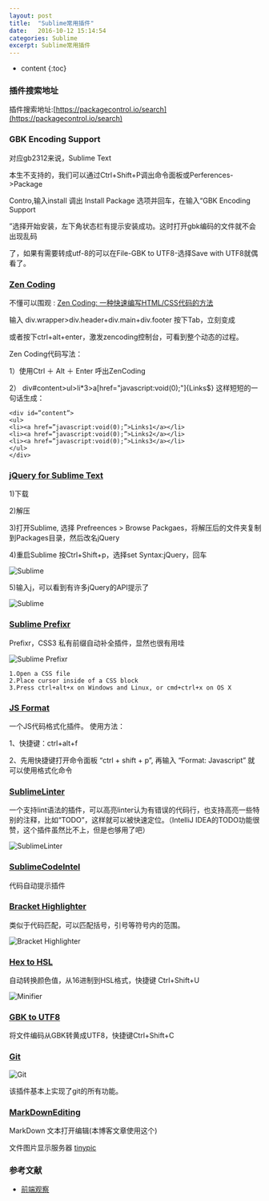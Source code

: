 ```yaml
---
layout: post
title:  "Sublime常用插件"
date:   2016-10-12 15:14:54
categories: Sublime
excerpt: Sublime常用插件
---
```


* content
{:toc}

### 插件搜索地址


插件搜索地址:[https://packagecontrol.io/search](https://packagecontrol.io/search)


### GBK Encoding Support

对应gb2312来说，Sublime Text 

本生不支持的，我们可以通过Ctrl+Shift+P调出命令面板或Perferences->Package 

Contro,输入install 调出 Install Package 选项并回车，在输入“GBK Encoding Support

”选择开始安装，左下角状态栏有提示安装成功。这时打开gbk编码的文件就不会出现乱码

了，如果有需要转成utf-8的可以在File-GBK to UTF8-选择Save with UTF8就偶看了。

### [Zen Coding](https://github.com/sergeche/emmet-sublime)

不懂可以围观 : [Zen Coding: 一种快速编写HTML/CSS代码的方法](http://www.iteye.com/news/13149)

输入 div.wrapper>div.header+div.main+div.footer 按下Tab，立刻变成

或者按下ctrl+alt+enter，激发zencoding控制台，可看到整个动态的过程。

Zen Coding代码写法：

1）使用Ctrl ＋ Alt ＋ Enter 呼出ZenCoding

2） div#content>ul>li*3>a[href="javascript:void(0);"]{Links$} 这样短短的一句话生成：


    <div id=”content”>
    <ul>
    <li><a href=”javascript:void(0);”>Links1</a></li>
    <li><a href=”javascript:void(0);”>Links2</a></li>
    <li><a href=”javascript:void(0);”>Links3</a></li>
    </ul>
    </div>

### [jQuery  for Sublime Text](https://github.com/SublimeText/jQuery/)

1)下载

2)解压

3)打开Sublime, 选择 Prefreences  > Browse Packgaes，将解压后的文件夹复制到Packages目录，然后改名jQuery

4)重启Sublime 按Ctrl+Shift+p，选择set Syntax:jQuery，回车

![Sublime](http://images.cnitblog.com/blog/114013/201305/02095102-84293bbfa0ce4308809bfe3c054b0ac8.png)

5)输入j，可以看到有许多jQuery的API提示了

![Sublime](http://images.cnitblog.com/blog/114013/201305/02095434-cc9df9adb7984b498208a36f456b3550.png)

### [Sublime Prefixr](https://github.com/wbond/sublime_prefixr)

Prefixr，CSS3 私有前缀自动补全插件，显然也很有用哇

![Sublime Prefixr](http://images.cnblogs.com/cnblogs_com/angestudy/201211/201211130626415052.png)
    

    1.Open a CSS file
    2.Place cursor inside of a CSS block
    3.Press ctrl+alt+x on Windows and Linux, or cmd+ctrl+x on OS X


### [JS Format](https://github.com/jdc0589/JsFormat)
  一个JS代码格式化插件。
  使用方法：

1、快捷键：ctrl+alt+f

2、先用快捷键打开命令面板 “ctrl + shift + p”, 再输入 “Format: Javascript” 就可以使用格式化命令


### [SublimeLinter](https://github.com/SublimeLinter/SublimeLinter-for-ST2)

一个支持lint语法的插件，可以高亮linter认为有错误的代码行，也支持高亮一些特别的注释，比如“TODO”，这样就可以被快速定位。（IntelliJ IDEA的TODO功能很赞，这个插件虽然比不上，但是也够用了吧）

![SublimeLinter](https://www.qianduan.net/img/2012/02/linter.png)


### [SublimeCodeIntel](https://github.com/SublimeCodeIntel/SublimeCodeIntel)
代码自动提示插件


### [Bracket Highlighter](https://github.com/facelessuser/BracketHighlighter)

类似于代码匹配，可以匹配括号，引号等符号内的范围。

![Bracket Highlighter](https://www.qianduan.net/img/2012/02/braket.png)


### [Hex to HSL](https://github.com/atadams/Hex-to-HSL-Color)

自动转换颜色值，从16进制到HSL格式，快捷键 Ctrl+Shift+U

![Minifier](https://www.qianduan.net/img/2012/02/hsl.png)

### [GBK to UTF8](http://www.sublimetext.com/3)

将文件编码从GBK转黄成UTF8，快捷键Ctrl+Shift+C

### [Git](https://github.com/kemayo/sublime-text-git)

![Git](https://www.qianduan.net/img/2012/02/git.png)

该插件基本上实现了git的所有功能。

### [MarkDownEditing](https://github.com/SublimeText-Markdown/MarkdownEditing)

MarkDown 文本打开编辑(本博客文章使用这个)

文件图片显示服务器 [tinypic](http://tinypic.com/index.php)

### 参考文献
* [前端观察](https://www.qianduan.net/essential-to-sublime-the-text-2-plugins/)

